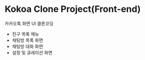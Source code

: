 # Kokoa Clone Project(Front-end)

카카오톡 화면 UI 클론코딩

- 친구 목록 메뉴
- 채팅방 목록 화면
- 채팅방 대화 화면
- 설정 및 큐레이션 화면

